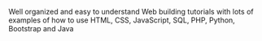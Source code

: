 Well organized and easy to understand Web building tutorials with lots of examples of how to use HTML, CSS, JavaScript, SQL, PHP, Python, Bootstrap and Java

